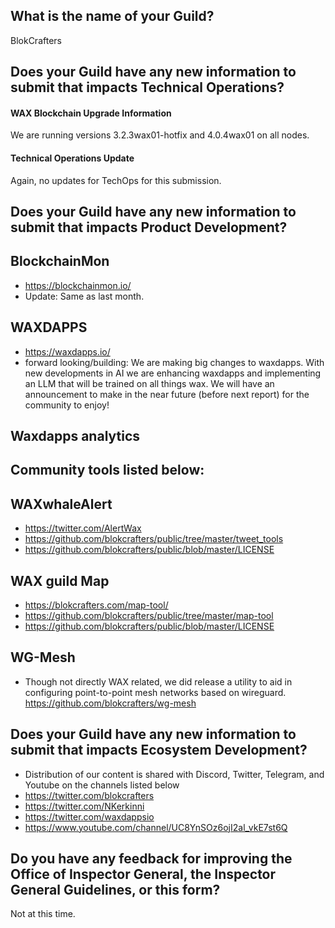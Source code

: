 ## What is the name of your Guild?

BlokCrafters

## Does your Guild have any new information to submit that impacts Technical Operations?



#### WAX Blockchain Upgrade Information

We are running versions 3.2.3wax01-hotfix and 4.0.4wax01 on all nodes.

#### Technical Operations Update

Again, no updates for TechOps for this submission.

## Does your Guild have any new information to submit that impacts Product Development?
## BlockchainMon
- https://blockchainmon.io/
- Update: Same as last month.
## WAXDAPPS
- https://waxdapps.io/
- forward looking/building: We are making big changes to waxdapps. With new developments in AI we are enhancing waxdapps and implementing an LLM that will be trained on all things wax. We will have an announcement to make in the near future (before next report) for the community to enjoy! 
## Waxdapps analytics  







 

## Community tools listed below:
## WAXwhaleAlert
+ https://twitter.com/AlertWax 
+ https://github.com/blokcrafters/public/tree/master/tweet_tools
+ https://github.com/blokcrafters/public/blob/master/LICENSE

## WAX guild Map
+ https://blokcrafters.com/map-tool/
+ https://github.com/blokcrafters/public/tree/master/map-tool
+ https://github.com/blokcrafters/public/blob/master/LICENSE

## WG-Mesh
+ Though not directly WAX related, we did release a utility to aid in configuring point-to-point mesh networks based on wireguard.
https://github.com/blokcrafters/wg-mesh

## Does your Guild have any new information to submit that impacts Ecosystem Development?

+ Distribution of our content is shared with Discord, Twitter, Telegram, and Youtube on the channels listed below
+ https://twitter.com/blokcrafters
+ https://twitter.com/NKerkinni
+ https://twitter.com/waxdappsio
+ https://www.youtube.com/channel/UC8YnSOz6ojI2al_vkE7st6Q



## Do you have any feedback for improving the Office of Inspector General, the Inspector General Guidelines, or this form?

Not at this time.

